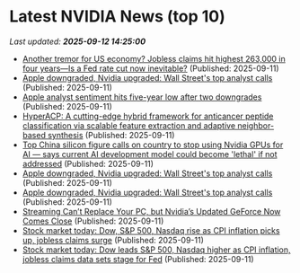 # Latest NVIDIA News (top 10)
_Last updated: **2025-09-12 14:25:00**_

- [Another tremor for US economy? Jobless claims hit highest 263,000 in four years—Is a Fed rate cut now inevitable?](https://economictimes.indiatimes.com/news/international/us/another-tremor-for-us-economy-us-jobless-claims-hit-highest-263000-in-four-yearsis-a-fed-rate-cut-now-inevitable/articleshow/123833006.cms) (Published: 2025-09-11)
- [Apple downgraded, Nvidia upgraded: Wall Street's top analyst calls](https://biztoc.com/x/9b8ce0c1a853f5f9) (Published: 2025-09-11)
- [Apple analyst sentiment hits five-year low after two downgrades](https://finance.yahoo.com/news/apple-analyst-sentiment-hits-five-140131891.html) (Published: 2025-09-11)
- [HyperACP: A cutting-edge hybrid framework for anticancer peptide classification via scalable feature extraction and adaptive neighbor-based synthesis](https://journals.plos.org/ploscompbiol/article?id=10.1371/journal.pcbi.1013489) (Published: 2025-09-11)
- [Top China silicon figure calls on country to stop using Nvidia GPUs for AI — says current AI development model could become 'lethal' if not addressed](https://www.tomshardware.com/tech-industry/artificial-intelligence/top-china-silicon-figure-calls-on-country-to-stop-using-nvidia-gpus-for-ai-says-current-ai-development-model-could-become-lethal-if-not-addressed) (Published: 2025-09-11)
- [Apple downgraded, Nvidia upgraded: Wall Street's top analyst calls](https://finance.yahoo.com/news/apple-downgraded-nvidia-upgraded-wall-134736182.html) (Published: 2025-09-11)
- [Apple downgraded, Nvidia upgraded: Wall Street's top analyst calls](https://thefly.com/permalinks/entry.php/id4196845/NVDA;CHWY;TMO;BILL;ZS;AAPL;AMD;FDX;UPS;CIB;TEAM;SYNA;SOUN;GTLB;CELH-Apple-downgraded-Nvidia-upgraded-Wall-Streets-top-analyst-calls) (Published: 2025-09-11)
- [Streaming Can’t Replace Your PC, but Nvidia’s Updated GeForce Now Comes Close](https://gizmodo.com/streaming-cant-replace-your-pc-but-nvidias-updated-geforce-now-comes-close-2000657060) (Published: 2025-09-11)
- [Stock market today: Dow, S&P 500, Nasdaq rise as CPI inflation picks up, jobless claims surge](https://finance.yahoo.com/news/live/stock-market-today-dow-sp-500-nasdaq-rise-as-cpi-inflation-picks-up-jobless-claims-surge-123815719.html) (Published: 2025-09-11)
- [Stock market today: Dow leads S&P 500, Nasdaq higher as CPI inflation, jobless claims data sets stage for Fed](https://finance.yahoo.com/news/live/stock-market-today-dow-leads-sp-500-nasdaq-higher-as-cpi-inflation-jobless-claims-data-sets-stage-for-fed-133449641.html) (Published: 2025-09-11)
